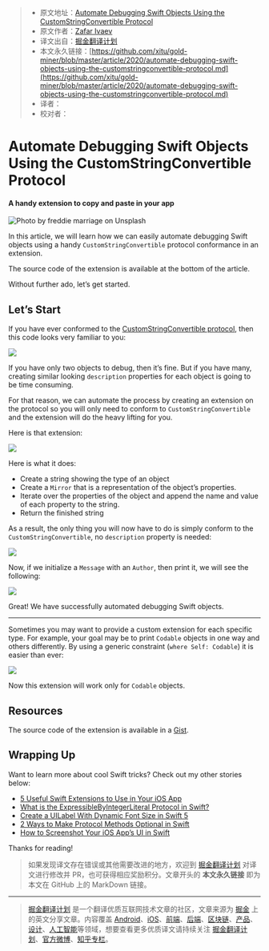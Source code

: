 > * 原文地址：[Automate Debugging Swift Objects Using the CustomStringConvertible Protocol](https://levelup.gitconnected.com/automate-debugging-swift-objects-using-the-customstringconvertible-protocol-c01fff74380f)
> * 原文作者：[Zafar Ivaev](https://medium.com/@z.ivaev)
> * 译文出自：[掘金翻译计划](https://github.com/xitu/gold-miner)
> * 本文永久链接：[https://github.com/xitu/gold-miner/blob/master/article/2020/automate-debugging-swift-objects-using-the-customstringconvertible-protocol.md](https://github.com/xitu/gold-miner/blob/master/article/2020/automate-debugging-swift-objects-using-the-customstringconvertible-protocol.md)
> * 译者：
> * 校对者：

# Automate Debugging Swift Objects Using the CustomStringConvertible Protocol

#### A handy extension to copy and paste in your app

![Photo by [freddie marriage](https://unsplash.com/@fredmarriage?utm_source=medium&utm_medium=referral) on [Unsplash](https://unsplash.com?utm_source=medium&utm_medium=referral)](https://cdn-images-1.medium.com/max/13020/0*MRWdAuXtqP-xHZ1g)

In this article, we will learn how we can easily automate debugging Swift objects using a handy `CustomStringConvertible` protocol conformance in an extension.

The source code of the extension is available at the bottom of the article.

Without further ado, let’s get started.

## Let’s Start

If you have ever conformed to the [CustomStringConvertible protocol](https://medium.com/better-programming/what-is-the-customstringconvertible-protocol-in-swift-4b7ddbc5785b), then this code looks very familiar to you:

![](https://cdn-images-1.medium.com/max/2616/1*duJMrNJX7UNHfeNAJsilpA.png)

If you have only two objects to debug, then it’s fine. But if you have many, creating similar looking `description` properties for each object is going to be time consuming.

For that reason, we can automate the process by creating an extension on the protocol so you will only need to conform to `CustomStringConvertible` and the extension will do the heavy lifting for you.

Here is that extension:

![](https://cdn-images-1.medium.com/max/2880/1*7ak0-HzI9z6JHBCssGlc_A.png)

Here is what it does:

* Create a string showing the type of an object
* Create a `Mirror` that is a representation of the object’s properties.
* Iterate over the properties of the object and append the name and value of each property to the string.
* Return the finished string

As a result, the only thing you will now have to do is simply conform to the `CustomStringConvertible`, no `description` property is needed:

![](https://cdn-images-1.medium.com/max/2248/1*LgHI5JvH5492uvHr4oIWbg.png)

Now, if we initialize a `Message` with an `Author`, then print it, we will see the following:

![](https://cdn-images-1.medium.com/max/2820/1*fLwdEKRDBCwqS1HUTA4PJA.png)

Great! We have successfully automated debugging Swift objects.

---

Sometimes you may want to provide a custom extension for each specific type. For example, your goal may be to print `Codable` objects in one way and others differently. By using a generic constraint (`where Self: Codable`) it is easier than ever:

![](https://cdn-images-1.medium.com/max/2880/1*g1m9bmS3SGSiblSs4aknjA.png)

Now this extension will work only for `Codable` objects.

## Resources

The source code of the extension is available in a [Gist](https://gist.github.com/zafarivaev/e2d8ccf89e5cf8f72c68d1858f527e12).

## Wrapping Up

Want to learn more about cool Swift tricks? Check out my other stories below:

* [5 Useful Swift Extensions to Use in Your iOS App](https://medium.com/better-programming/5-useful-swift-extensions-to-use-in-your-ios-app-f54a817ea9a9)
* [What is the ExpressibleByIntegerLiteral Protocol in Swift?](https://medium.com/cleansoftware/what-is-the-expressiblebyintegerliteral-protocol-in-swift-e71ad4a37a96)
* [Create a UILabel With Dynamic Font Size in Swift 5](https://levelup.gitconnected.com/create-a-uilabel-with-dynamic-font-size-in-swift-5-f49ccc26dc5f)
* [2 Ways to Make Protocol Methods Optional in Swift](https://medium.com/better-programming/2-ways-to-make-protocol-methods-optional-in-swift-f032836a343b)
* [How to Screenshot Your iOS App’s UI in Swift](https://medium.com/better-programming/how-to-screenshot-your-ios-apps-ui-in-swift-5c054a9226a5)

Thanks for reading!

> 如果发现译文存在错误或其他需要改进的地方，欢迎到 [掘金翻译计划](https://github.com/xitu/gold-miner) 对译文进行修改并 PR，也可获得相应奖励积分。文章开头的 **本文永久链接** 即为本文在 GitHub 上的 MarkDown 链接。

---

> [掘金翻译计划](https://github.com/xitu/gold-miner) 是一个翻译优质互联网技术文章的社区，文章来源为 [掘金](https://juejin.im) 上的英文分享文章。内容覆盖 [Android](https://github.com/xitu/gold-miner#android)、[iOS](https://github.com/xitu/gold-miner#ios)、[前端](https://github.com/xitu/gold-miner#前端)、[后端](https://github.com/xitu/gold-miner#后端)、[区块链](https://github.com/xitu/gold-miner#区块链)、[产品](https://github.com/xitu/gold-miner#产品)、[设计](https://github.com/xitu/gold-miner#设计)、[人工智能](https://github.com/xitu/gold-miner#人工智能)等领域，想要查看更多优质译文请持续关注 [掘金翻译计划](https://github.com/xitu/gold-miner)、[官方微博](http://weibo.com/juejinfanyi)、[知乎专栏](https://zhuanlan.zhihu.com/juejinfanyi)。
